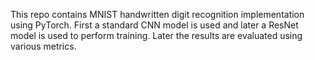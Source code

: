 This repo contains MNIST handwritten digit recognition implementation using PyTorch. First a standard CNN model is used and later a ResNet model is used to perform training. Later the results are evaluated using various metrics. 
